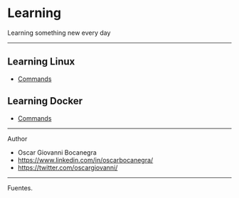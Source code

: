# Learning
Learning something new every day
___
## Learning Linux

   - [Commands](./linux/README.md) 

## Learning Docker

   - [Commands](./docker/README.md) 


___
Author
- Oscar Giovanni Bocanegra
- https://www.linkedin.com/in/oscarbocanegra/
- https://twitter.com/oscargiovanni/



___
Fuentes.